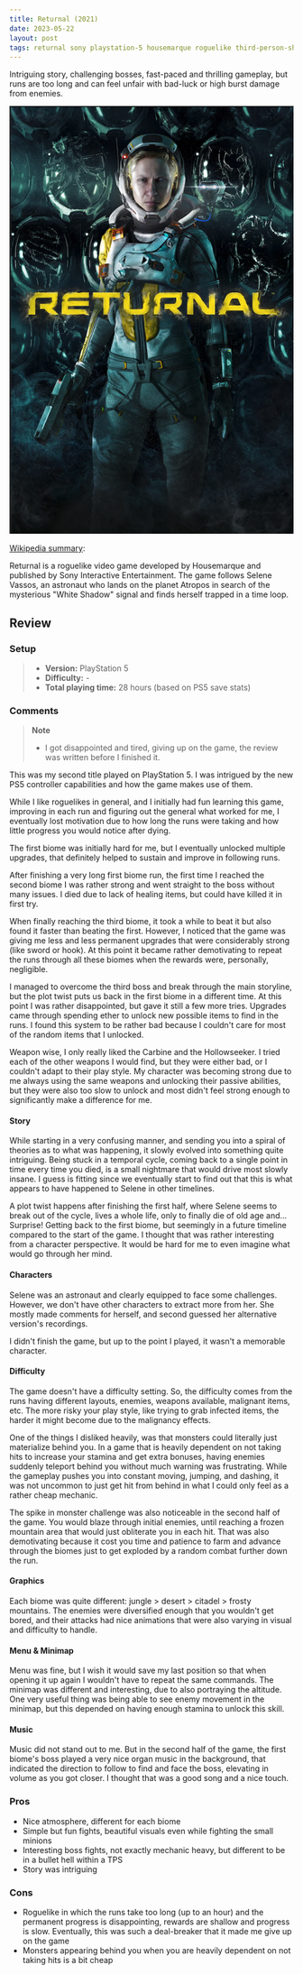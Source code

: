 ```yaml
---
title: Returnal (2021)
date: 2023-05-22
layout: post
tags: returnal sony playstation-5 housemarque roguelike third-person-shooter 
---
```


Intriguing story, challenging bosses, fast-paced and thrilling gameplay, but runs are too long and can feel unfair 
with bad-luck or high burst damage from enemies.

![](https://raw.githubusercontent.com/Tschis/reviews-blog/main/assets/covers/returnal-2021-cover.png)

[Wikipedia summary](https://en.wikipedia.org/wiki/Returnal_(video_game)):

Returnal is a roguelike video game developed by Housemarque and published by Sony Interactive Entertainment. The game 
follows Selene Vassos, an astronaut who lands on the planet Atropos in search of the mysterious "White Shadow" signal
and finds herself trapped in a time loop. 

## Review

### Setup
> - **Version:** PlayStation 5  
> - **Difficulty:** - 
> - **Total playing time:** 28 hours (based on PS5 save stats)

### Comments

> **Note**  
> - I got disappointed and tired, giving up on the game, the review was written before I finished it.  

This was my second title played on PlayStation 5. I was intrigued by the new PS5 controller capabilities and how the 
game makes use of them.

While I like roguelikes in general, and I initially had fun learning this game, improving in each run and figuring out
the general what worked for me, I eventually lost motivation due to how long the runs were taking and how little 
progress you would notice after dying.

The first biome was initially hard for me, but I eventually unlocked multiple upgrades, that definitely helped to 
sustain and improve in following runs.

After finishing a very long first biome run, the first time I reached the second biome I was rather strong and went
straight to the boss without many issues. I died due to lack of healing items, but could have killed it in first try.

When finally reaching the third biome, it took a while to beat it but also found it faster than beating the first.
However, I noticed that the game was giving me less and less permanent upgrades that were considerably strong (like
sword or hook). At this point it became rather demotivating to repeat the runs through all these biomes when the rewards
were, personally, negligible.

I managed to overcome the third boss and break through the main storyline, but the plot twist puts us back in the first
biome in a different time. At this point I was rather disappointed, but gave it still a few more tries. Upgrades came
through spending ether to unlock new possible items to find in the runs. I found this system to be rather bad because
I couldn't care for most of the random items that I unlocked.

Weapon wise, I only really liked the Carbine and the Hollowseeker. I tried each of the other weapons I would find, but
they were either bad, or I couldn't adapt to their play style. My character was becoming strong due to me always using
the same weapons and unlocking their passive abilities, but they were also too slow to unlock and most didn't feel 
strong enough to significantly make a difference for me.

#### Story

While starting in a very confusing manner, and sending you into a spiral of theories as to what was happening, it slowly
evolved into something quite intriguing. Being stuck in a temporal cycle, coming back to a single point in time every
time you died, is a small nightmare that would drive most slowly insane. I guess is fitting since we eventually start
to find out that this is what appears to have happened to Selene in other timelines.

A plot twist happens after finishing the first half, where Selene seems to break out of the cycle, lives a whole life,
only to finally die of old age and... Surprise! Getting back to the first biome, but seemingly in a future timeline
compared to the start of the game. I thought that was rather interesting from a character perspective. It would be hard
for me to even imagine what would go through her mind.

#### Characters

Selene was an astronaut and clearly equipped to face some challenges. However, we don't have other characters to extract
more from her. She mostly made comments for herself, and second guessed her alternative version's recordings.

I didn't finish the game, but up to the point I played, it wasn't a memorable character.

#### Difficulty

The game doesn't have a difficulty setting. So, the difficulty comes from the runs having different layouts, enemies,
weapons available, malignant items, etc. The more risky your play style, like trying to grab infected items, the harder
it might become due to the malignancy effects.

One of the things I disliked heavily, was that monsters could literally just materialize behind you. In a game that is
heavily dependent on not taking hits to increase your stamina and get extra bonuses, having enemies suddenly teleport
behind you without much warning was frustrating. While the gameplay pushes you into constant moving, jumping, and 
dashing, it was not uncommon to just get hit from behind in what I could only feel as a rather cheap mechanic.

The spike in monster challenge was also noticeable in the second half of the game. You would blaze through initial
enemies, until reaching a frozen mountain area that would just obliterate you in each hit. That was also demotivating
because it cost you time and patience to farm and advance through the biomes just to get exploded by a random combat
further down the run.

#### Graphics

Each biome was quite different: jungle > desert > citadel > frosty mountains. The enemies were diversified enough that
you wouldn't get bored, and their attacks had nice animations that were also varying in visual and difficulty to handle.

#### Menu & Minimap

Menu was fine, but I wish it would save my last position so that when opening it up again I wouldn't have to repeat the
same commands. The minimap was different and interesting, due to also portraying the altitude. One very useful thing was
being able to see enemy movement in the minimap, but this depended on having enough stamina to unlock this skill.

#### Music

Music did not stand out to me. But in the second half of the game, the first biome's boss played a very nice organ music 
in the background, that indicated the direction to follow to find and face the boss, elevating in volume as you got
closer. I thought that was a good song and a nice touch.

### Pros

* Nice atmosphere, different for each biome
* Simple but fun fights, beautiful visuals even while fighting the small minions
* Interesting boss fights, not exactly mechanic heavy, but different to be in a bullet hell within a TPS
* Story was intriguing

### Cons

* Roguelike in which the runs take too long (up to an hour) and the permanent progress is disappointing, rewards are 
shallow and progress is slow. Eventually, this was such a deal-breaker that it made me give up on the game
* Monsters appearing behind you when you are heavily dependent on not taking hits is a bit cheap 
